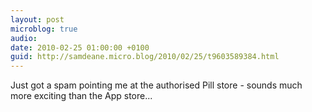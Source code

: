 ```yaml
---
layout: post
microblog: true
audio: 
date: 2010-02-25 01:00:00 +0100
guid: http://samdeane.micro.blog/2010/02/25/t9603589384.html
---
```

Just got a spam pointing me at the authorised Pill store - sounds much more exciting than the App store...
